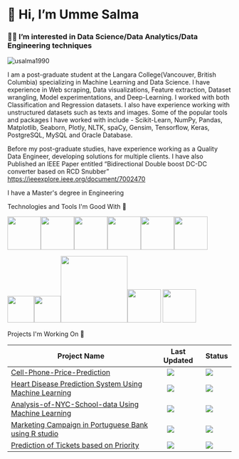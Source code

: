   # 👋 Hi, I’m Umme Salma

### 👩‍💻 I’m interested in Data Science/Data Analytics/Data Engineering techniques
 
<p align="left"> <img src="https://komarev.com/ghpvc/?username=usalma1990&label=Profile%20views&color=0e75b6&style=flat" alt="usalma1990" /> </p>



I am a post-graduate student at the Langara College(Vancouver, British Columbia) specializing in Machine Learning and Data Science. 
I have experience in Web scraping, Data visualizations, Feature extraction, Dataset wrangling, Model experimentations, and Deep-Learning. 
I worked with both Classification and Regression datasets. 
I also have experience working with unstructured datasets such as texts and images. 
Some of the popular tools and packages I have worked with include - Scikit-Learn, NumPy, Pandas, Matplotlib, Seaborn, Plotly, NLTK, spaCy, Gensim, Tensorflow, Keras, PostgreSQL, MySQL and Oracle Database.

Before my post-graduate studies, have experience working as a Quality Data Engineer, developing solutions for multiple clients. I have also Published an IEEE Paper entitled “Bidirectional Double boost DC-DC converter based on RCD Snubber”
https://ieeexplore.ieee.org/document/7002470

I have a Master's degree in Engineering

<!---
usalma1990/usalma1990 is a ✨ special ✨ repository because its `README.md` (this file) appears on your GitHub profile.
You can click the Preview link to take a look at your changes.
--->
Technologies and Tools I'm Good With 🧰

<img src="https://user-images.githubusercontent.com/52878350/172237991-8c33f9eb-528d-4647-b1d3-4750762c69ea.png" width="75" /><img src="https://user-images.githubusercontent.com/52878350/172238420-72561918-468c-4602-9d1c-f3e690d9a563.png" width="75" /><img src="https://user-images.githubusercontent.com/52878350/172238432-df67817d-ed5f-4dce-a3ca-6525bf69581d.png" width="75" /><img src="https://user-images.githubusercontent.com/52878350/172238443-489153e8-a378-45d2-b0dd-2e4333415841.png" width="75" /><img src="https://user-images.githubusercontent.com/52878350/172238455-e5558cdb-c474-4bca-9d5b-4db660fad46e.png" width="75" /><img src="https://user-images.githubusercontent.com/52878350/172238469-5cae0226-ca4a-44f8-8989-029c2087f121.png" width="75" />

<img src="https://user-images.githubusercontent.com/52878350/172238492-eec96fba-22d1-4d34-938c-95680311bbf5.png" width="60" /><img src="https://user-images.githubusercontent.com/52878350/172239330-d8f57984-a16d-4148-b29d-c38c8d00c34b.png" width="60" /><img src="https://user-images.githubusercontent.com/52878350/172243066-02197626-ef2c-4bb2-91cc-49df6a43a26c.png" width="150" /><img src="https://user-images.githubusercontent.com/52878350/172244005-42736a5e-70e9-4411-aee5-128e5f996795.png" width="75" />
<img src="https://user-images.githubusercontent.com/52878350/172244610-8096d85e-99a7-400c-bf4d-0c92d39b587d.png" width="75" />

Projects I'm Working On 🚧

<table>
<thead>
<tr>
<th>Project Name</th>
<th>Last Updated</th>
<th>Status</th>
</tr>
</thead>
<tbody>
<tr>
<td><a href="https://github.com/usalma1990/Cellphone_Price_Prediction">Cell-Phone-Price-Prediction</a></td>
<td><a href="https://img.shields.io/badge/Last%20Commit-January%202022-brightgreen" target="_blank" rel="noopener noreferrer"><img style="max-width: 100%;" src="https://img.shields.io/badge/Last%20Commit-January%202022-brightgreen" hspace="20" data-canonical-src="https://img.shields.io/badge/Last%20Commit-January%202022-brightgreen"/></a></td></td>
<td><a href="https://camo.githubusercontent.com/99bf70c26193be36a52d6ccf23c270c1c23f751062642bc08668795b6b1f46ef/68747470733a2f2f696d672e736869656c64732e696f2f62616467652f50726f6a6563742532305374617475732d4f70656e2d627269676874677265656e" target="_blank" rel="noopener noreferrer"><img style="max-width: 100%;" src="https://camo.githubusercontent.com/99bf70c26193be36a52d6ccf23c270c1c23f751062642bc08668795b6b1f46ef/68747470733a2f2f696d672e736869656c64732e696f2f62616467652f50726f6a6563742532305374617475732d4f70656e2d627269676874677265656e" data-canonical-src="https://img.shields.io/badge/Last%20Commit-January%202022-brightgreen" /></a></td>
</tr>
<tr>
<td><a href="https://github.com/usalma1990/Heart-Disease-Prediction-"> Heart Disease Prediction System Using Machine Learning </a></td>
<td><a href="https://img.shields.io/badge/Last%20Commit-January%202022-brightgreen" target="_blank" rel="noopener noreferrer"><img style="max-width: 100%;" src="https://img.shields.io/badge/Last%20Commit-January%202022-brightgreen" hspace="20" data-canonical-src="https://img.shields.io/badge/Last%20Commit-January%202022-brightgreen"/></a></td>
<td><a href="https://camo.githubusercontent.com/99bf70c26193be36a52d6ccf23c270c1c23f751062642bc08668795b6b1f46ef/68747470733a2f2f696d672e736869656c64732e696f2f62616467652f50726f6a6563742532305374617475732d4f70656e2d627269676874677265656e" target="_blank" rel="noopener noreferrer"><img style="max-width: 100%;" src="https://camo.githubusercontent.com/99bf70c26193be36a52d6ccf23c270c1c23f751062642bc08668795b6b1f46ef/68747470733a2f2f696d672e736869656c64732e696f2f62616467652f50726f6a6563742532305374617475732d4f70656e2d627269676874677265656e" data-canonical-src="https://img.shields.io/badge/Project%20Status-Open-brightgreen" /></a></td>
</tr>
<tr>
<td><a href="https://github.com/usalma1990/Analysis-of-NYC-School-data"> Analysis-of-NYC-School-data Using Machine Learning </a></td>
<td><a href="https://img.shields.io/badge/Last%20Commit-December%202021-brightgreen" target="_blank" rel="noopener noreferrer"><img style="max-width: 100%;" src="https://img.shields.io/badge/Last%20Commit-December%202021-brightgreen" hspace="20" data-canonical-src="https://img.shields.io/badge/Last%20Commit-December%202021-brightgreen" /></a></td>
<td><a href="https://camo.githubusercontent.com/99bf70c26193be36a52d6ccf23c270c1c23f751062642bc08668795b6b1f46ef/68747470733a2f2f696d672e736869656c64732e696f2f62616467652f50726f6a6563742532305374617475732d4f70656e2d627269676874677265656e" target="_blank" rel="noopener noreferrer"><img style="max-width: 100%;" src="https://camo.githubusercontent.com/99bf70c26193be36a52d6ccf23c270c1c23f751062642bc08668795b6b1f46ef/68747470733a2f2f696d672e736869656c64732e696f2f62616467652f50726f6a6563742532305374617475732d4f70656e2d627269676874677265656e" data-canonical-src="https://img.shields.io/badge/Project%20Status-Open-brightgreen" /></a></td>
</tr>
<tr>
<td><a href="https://github.com/usalma1990/Marketing-Campaign-in-Portuguese-Bank-"> Marketing Campaign in Portuguese Bank using R studio </a></td>
<td><a href="https://img.shields.io/badge/Last%20Commit-December%202021-brightgreen" target="_blank" rel="noopener noreferrer"><img style="max-width: 100%;" src="https://img.shields.io/badge/Last%20Commit-December%202021-brightgreen" hspace="20" data-canonical-src="https://img.shields.io/badge/Last%20Commit-December%202021-brightgreen" /></a></td>
<td><a href="https://camo.githubusercontent.com/99bf70c26193be36a52d6ccf23c270c1c23f751062642bc08668795b6b1f46ef/68747470733a2f2f696d672e736869656c64732e696f2f62616467652f50726f6a6563742532305374617475732d4f70656e2d627269676874677265656e" target="_blank" rel="noopener noreferrer"><img style="max-width: 100%;" src="https://camo.githubusercontent.com/99bf70c26193be36a52d6ccf23c270c1c23f751062642bc08668795b6b1f46ef/68747470733a2f2f696d672e736869656c64732e696f2f62616467652f50726f6a6563742532305374617475732d4f70656e2d627269676874677265656e" data-canonical-src="https://img.shields.io/badge/Project%20Status-Open-brightgreen" /></a></td>
</tr>
<tr>
<td><a href="https://github.com/usalma1990/Ticket-management-"> Prediction of Tickets based on Priority</a></td>
<td><a href="https://img.shields.io/badge/Last%20Commit-June%202022-brightgreen" target="_blank" rel="noopener noreferrer"><img style="max-width: 100%;" src="https://img.shields.io/badge/Last%20Commit-June%202022-brightgreen" hspace="20" data-canonical-src="https://img.shields.io/badge/Last%20Commit-June%202022-brightgreen"/></a></td>
<td><a href="https://camo.githubusercontent.com/99bf70c26193be36a52d6ccf23c270c1c23f751062642bc08668795b6b1f46ef/68747470733a2f2f696d672e736869656c64732e696f2f62616467652f50726f6a6563742532305374617475732d4f70656e2d627269676874677265656e" target="_blank" rel="noopener noreferrer"><img style="max-width: 100%;" src="https://camo.githubusercontent.com/99bf70c26193be36a52d6ccf23c270c1c23f751062642bc08668795b6b1f46ef/68747470733a2f2f696d672e736869656c64732e696f2f62616467652f50726f6a6563742532305374617475732d4f70656e2d627269676874677265656e" data-canonical-src="https://img.shields.io/badge/Project%20Status-Open-brightgreen" /></a></td>
</tr>
</tbody>
</table>

